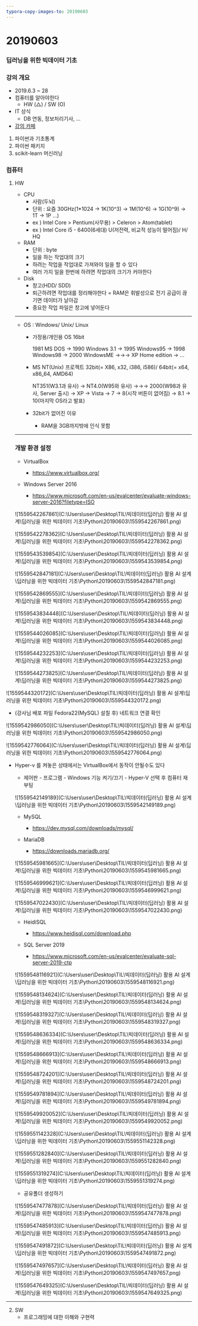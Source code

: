 ```yaml
---
typora-copy-images-to: 20190603
---
```


# 20190603

### 딥러닝을 위한 빅데이터 기초

### 강의 개요

* 2019.6.3 ~ 28
* 컴퓨터를 알아야한다
  * HW (△) / SW (O)
* IT 상식
  * DB 연동, 정보처리기사, ...
* [강의 카페](<https://cafe.naver.com/python5>)

1. 파이썬과 기초통계
2. 파이썬 패키지
3. scikit-learn 머신러닝



### 컴퓨터

1. HW 

   * CPU 
     - 사람(두뇌) 
     - 단위 : 요즘 30GHz(1*1024  → 1K(10^3) → 1M(10^6)  → 1G(10^9)  → 1T  → 1P ...)
     - ex ) Intel Core  > Pentium(사무용)  > Celeron   > Atom(tablet)
     - ex ) Intel Core i5 - 6400(6세대) U(저전력, 비교적 성능이 떨어짐)/ H/ HQ
   * RAM 
     * 단위 : byte
     * 일을 하는 작업대의 크기 
     * 하려는 작업을 작업대로 가져와야 일을 할 수 있다
     * 여러 가지 일을 한번에 하려면 작업대의 크기가 커야한다
   * Disk
     * 창고(HDD/ SDD)
     * 퇴근하려면 작업대를 정리해야한다 = RAM은 휘발성으로 전기 공급이 끊기면 데이터가 날아감
     * 중요한 작업 파일은 창고에 넣어둔다 

   

   ---

   * OS : Windows/ Unix/ Linux

     * 가정용/개인용 OS 16bit

       1981 MS DOS → 1990 Windows 3.1 → 1995 Windows95 → 1998 Windows98 → 2000 WindowsME →→→ XP Home edition → ...

       

     * MS NT(Unix) 프로젝트 32bit(= X86, x32, i386, i586)/ 64bit(= x64, x86_64, AMD64)

       NT351(W3.1과 유사) → NT4.0(W95와 유사) →→→ 2000(W98과 유사, Server 출시) → XP → Vista → 7 → 8(시작 버튼이 없어짐) → 8.1 → 10(마지막 OS라고 발표)

       

     * 32bit가 없어진 이유

       * RAM을 3GB까지밖에 인식 못함

       

   ---

   ### 개발 환경 설정

   * VirtualBox
     * <https://www.virtualbox.org/> 
   * Windows Server 2016

     * https://www.microsoft.com/en-us/evalcenter/evaluate-windows-server-2016?filetype=ISO

   ![1559542267861](C:\Users\user\Desktop\TIL\빅데이터(딥러닝) 활용 AI 설계\딥러닝을 위한 빅데이터 기초\Python\20190603\1559542267861.png)

   ![1559542278362](C:\Users\user\Desktop\TIL\빅데이터(딥러닝) 활용 AI 설계\딥러닝을 위한 빅데이터 기초\Python\20190603\1559542278362.png)

   ![1559543539854](C:\Users\user\Desktop\TIL\빅데이터(딥러닝) 활용 AI 설계\딥러닝을 위한 빅데이터 기초\Python\20190603\1559543539854.png)

   ![1559542847181](C:\Users\user\Desktop\TIL\빅데이터(딥러닝) 활용 AI 설계\딥러닝을 위한 빅데이터 기초\Python\20190603\1559542847181.png)

   ![1559542869555](C:\Users\user\Desktop\TIL\빅데이터(딥러닝) 활용 AI 설계\딥러닝을 위한 빅데이터 기초\Python\20190603\1559542869555.png)

   ![1559543834448](C:\Users\user\Desktop\TIL\빅데이터(딥러닝) 활용 AI 설계\딥러닝을 위한 빅데이터 기초\Python\20190603\1559543834448.png)

   ![1559544026085](C:\Users\user\Desktop\TIL\빅데이터(딥러닝) 활용 AI 설계\딥러닝을 위한 빅데이터 기초\Python\20190603\1559544026085.png)

   ![1559544232253](C:\Users\user\Desktop\TIL\빅데이터(딥러닝) 활용 AI 설계\딥러닝을 위한 빅데이터 기초\Python\20190603\1559544232253.png)

   ![1559544273825](C:\Users\user\Desktop\TIL\빅데이터(딥러닝) 활용 AI 설계\딥러닝을 위한 빅데이터 기초\Python\20190603\1559544273825.png)
   

![1559544320172](C:\Users\user\Desktop\TIL\빅데이터(딥러닝) 활용 AI 설계\딥러닝을 위한 빅데이터 기초\Python\20190603\1559544320172.png)

* (강사님 배포 파일 Fedora22(MySQL) 설칠 후) 네트워크 연결 확인
  

![1559542986050](C:\Users\user\Desktop\TIL\빅데이터(딥러닝) 활용 AI 설계\딥러닝을 위한 빅데이터 기초\Python\20190603\1559542986050.png)

![1559542776064](C:\Users\user\Desktop\TIL\빅데이터(딥러닝) 활용 AI 설계\딥러닝을 위한 빅데이터 기초\Python\20190603\1559542776064.png)



- Hyper-v 를 켜놓은 상태에서는 VirtualBox에서 동작이 안될수도 있다
     - 제어판 - 프로그램 - Windows 기능 켜기/끄기 - Hyper-V 선택 후 컴퓨터 재부팅

   ![1559542149189](C:\Users\user\Desktop\TIL\빅데이터(딥러닝) 활용 AI 설계\딥러닝을 위한 빅데이터 기초\Python\20190603\1559542149189.png)

   

   * MySQL

     * <https://dev.mysql.com/downloads/mysql/>
   
   * MariaDB
   
     * <https://downloads.mariadb.org/>
   
   ![1559545981665](C:\Users\user\Desktop\TIL\빅데이터(딥러닝) 활용 AI 설계\딥러닝을 위한 빅데이터 기초\Python\20190603\1559545981665.png)
   
   ![1559546999621](C:\Users\user\Desktop\TIL\빅데이터(딥러닝) 활용 AI 설계\딥러닝을 위한 빅데이터 기초\Python\20190603\1559546999621.png)
   
   ![1559547022430](C:\Users\user\Desktop\TIL\빅데이터(딥러닝) 활용 AI 설계\딥러닝을 위한 빅데이터 기초\Python\20190603\1559547022430.png)
   
   * HeidiSQL
   
     * <https://www.heidisql.com/download.php>
   * SQL Server 2019
   
     * <https://www.microsoft.com/en-us/evalcenter/evaluate-sql-server-2019-ctp>
   
   ![1559548116921](C:\Users\user\Desktop\TIL\빅데이터(딥러닝) 활용 AI 설계\딥러닝을 위한 빅데이터 기초\Python\20190603\1559548116921.png)
   
   ![1559548134624](C:\Users\user\Desktop\TIL\빅데이터(딥러닝) 활용 AI 설계\딥러닝을 위한 빅데이터 기초\Python\20190603\1559548134624.png)
   
   ![1559548319327](C:\Users\user\Desktop\TIL\빅데이터(딥러닝) 활용 AI 설계\딥러닝을 위한 빅데이터 기초\Python\20190603\1559548319327.png)
   
   ![1559548636334](C:\Users\user\Desktop\TIL\빅데이터(딥러닝) 활용 AI 설계\딥러닝을 위한 빅데이터 기초\Python\20190603\1559548636334.png)
   
   ![1559548666913](C:\Users\user\Desktop\TIL\빅데이터(딥러닝) 활용 AI 설계\딥러닝을 위한 빅데이터 기초\Python\20190603\1559548666913.png)
   
   ![1559548724201](C:\Users\user\Desktop\TIL\빅데이터(딥러닝) 활용 AI 설계\딥러닝을 위한 빅데이터 기초\Python\20190603\1559548724201.png)
   
   ![1559549781894](C:\Users\user\Desktop\TIL\빅데이터(딥러닝) 활용 AI 설계\딥러닝을 위한 빅데이터 기초\Python\20190603\1559549781894.png)
   
   ![1559549920052](C:\Users\user\Desktop\TIL\빅데이터(딥러닝) 활용 AI 설계\딥러닝을 위한 빅데이터 기초\Python\20190603\1559549920052.png)
   
   ![1559551142328](C:\Users\user\Desktop\TIL\빅데이터(딥러닝) 활용 AI 설계\딥러닝을 위한 빅데이터 기초\Python\20190603\1559551142328.png)
   
   ![1559551282840](C:\Users\user\Desktop\TIL\빅데이터(딥러닝) 활용 AI 설계\딥러닝을 위한 빅데이터 기초\Python\20190603\1559551282840.png)
   
   ![1559551319274](C:\Users\user\Desktop\TIL\빅데이터(딥러닝) 활용 AI 설계\딥러닝을 위한 빅데이터 기초\Python\20190603\1559551319274.png)
   
   
   
   * 공유폴더 생성하기
   
   ![1559547477878](C:\Users\user\Desktop\TIL\빅데이터(딥러닝) 활용 AI 설계\딥러닝을 위한 빅데이터 기초\Python\20190603\1559547477878.png)
   
   ![1559547485913](C:\Users\user\Desktop\TIL\빅데이터(딥러닝) 활용 AI 설계\딥러닝을 위한 빅데이터 기초\Python\20190603\1559547485913.png)
   
   ![1559547491872](C:\Users\user\Desktop\TIL\빅데이터(딥러닝) 활용 AI 설계\딥러닝을 위한 빅데이터 기초\Python\20190603\1559547491872.png)
   
   ![1559547497657](C:\Users\user\Desktop\TIL\빅데이터(딥러닝) 활용 AI 설계\딥러닝을 위한 빅데이터 기초\Python\20190603\1559547497657.png)
   
   ![1559547649325](C:\Users\user\Desktop\TIL\빅데이터(딥러닝) 활용 AI 설계\딥러닝을 위한 빅데이터 기초\Python\20190603\1559547649325.png)

----

2. SW
   * 프로그래밍에 대한 이해와 구현력

